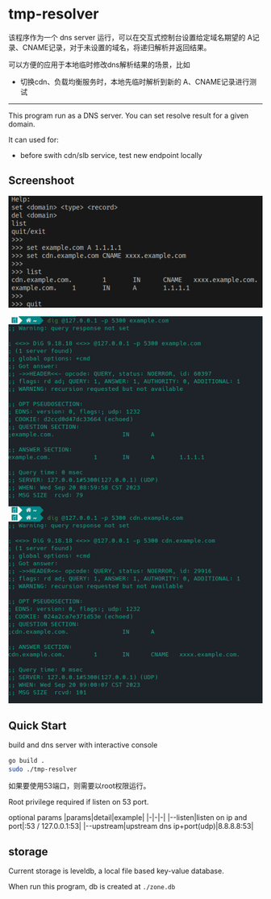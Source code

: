 # tmp-resolver

该程序作为一个 dns server 运行，可以在交互式控制台设置给定域名期望的 A记录、CNAME记录，对于未设置的域名，将递归解析并返回结果。

可以方便的应用于本地临时修改dns解析结果的场景，比如
* 切换cdn、负载均衡服务时，本地先临时解析到新的 A、CNAME记录进行测试


---
This program run as a DNS server. You can set resolve result for a given domain. 

It can used for:
* before swith cdn/slb service, test new endpoint locally


## Screenshoot

![控制台设置修改解析结果](doc/console.png)

![解析测试](doc/resolve_example.png)

## Quick Start

build and dns server with interactive console
``` bash
go build .
sudo ./tmp-resolver
```

如果要使用53端口，则需要以root权限运行。

Root privilege required if listen on 53 port.

optional params
|params|detail|example|
|-|-|-|
|--listen|listen on ip and port|:53 / 127.0.0.1:53|
|--upstream|upstream dns ip+port(udp)|8.8.8.8:53|

## storage

Current storage is leveldb, a local file based key-value database.

When run this program, db is created at `./zone.db`
